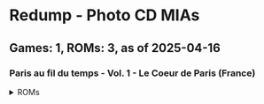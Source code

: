 # Redump - Photo CD MIAs
## Games: 1, ROMs: 3, as of 2025-04-16

### Paris au fil du temps - Vol. 1 - Le Coeur de Paris (France)
<details>
<summary>ROMs</summary>

- Paris au fil du temps - Vol. 1 - Le Coeur de Paris (France) (Track 1).bin, CRC: 5b9df73f
- Paris au fil du temps - Vol. 1 - Le Coeur de Paris (France) (Track 2).bin, CRC: 158c4b94
- Paris au fil du temps - Vol. 1 - Le Coeur de Paris (France) (Track 3).bin, CRC: 6a30349e
</details>

